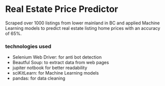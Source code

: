 # Real Estate Price Predictor
 
Scraped over 1000 listings from lower mainland in BC and applied Machine Learning models to predict real estate listing home prices with an accuracy of 65%.


### technologies used
- Selenium Web Driver: for anti bot detection
- Beautful Soup: to extract data from web pages
- jupiter notbook for better readability
- sciKitLearn: for Machine Learning models
- pandas: for data cleaning

